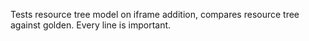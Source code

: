 Tests resource tree model on iframe addition, compares resource tree against golden. Every line is important.
